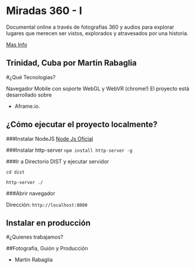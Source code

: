 # Miradas 360 - I

Documental online a través de fotografías 360 y audios para explorar lugares que merecen ser vistos, explorados y atravesados por una historia.


[Mas Info](https://medium.com/@tinchoforever/convocatoria-miradas-360-para-devs-js-cierra-24-de-junio-49cd844bdde9#.2un515hhj)



## Trinidad, Cuba por Martin Rabaglia




#¿Qué Tecnologias?

Navegador Mobile con soporte  WebGL y WebVR (chrome!)
El proyecto está desarrollado sobre 
- Aframe.io.

## ¿Cómo ejecutar el proyecto localmente?
 
###Instalar NodeJS
[Node Js Oficial](http://nodejs.org)


###Instalar http-server
`npm install http-server -g`

###Ir a Directorio DIST y ejecutar servidor

`cd dist`

`http-server ./`

###Abrir navegador 

Dirección: `http://localhost:8080`

## Instalar en producción




#¿Quienes trabajamos?

##Fotografía, Guión y Producción

- Martin Rabaglia




